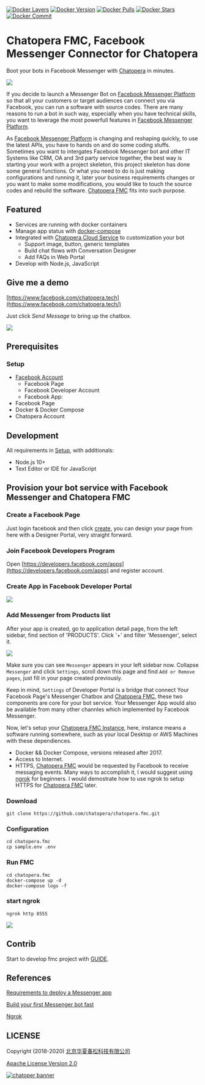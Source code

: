 [![Docker Layers](https://images.microbadger.com/badges/image/chatopera/fmc:develop.svg)](https://microbadger.com/images/chatopera/fmc:develop "Image layers") [![Docker Version](https://images.microbadger.com/badges/version/chatopera/fmc:develop.svg)](https://microbadger.com/images/chatopera/fmc:develop "Image version") [![Docker Pulls](https://img.shields.io/docker/pulls/chatopera/fmc.svg)](https://hub.docker.com/r/chatopera/fmc/) [![Docker Stars](https://img.shields.io/docker/stars/chatopera/fmc.svg)](https://hub.docker.com/r/chatopera/fmc/) [![Docker Commit](https://images.microbadger.com/badges/commit/chatopera/fmc:develop.svg)](https://microbadger.com/images/chatopera/fmc:develop "Image CommitID")

# Chatopera FMC, Facebook Messenger Connector for Chatopera

Boot your bots in Facebook Messenger with [Chatopera](https://bot.chatopera.com/) in minutes.

![](./extras/images/1.png)

If you decide to launch a Messenger Bot on [Facebook Messenger Platform](https://developers.facebook.com/docs/messenger-platform) so that all your customers or target audiences can connect you via Facebook, you can run a software with source codes. There are many reasons to run a bot in such way, especially when you have technical skills, you want to leverage the most powerfull features in [Facebook Messenger Platform](https://developers.facebook.com/docs/messenger-platform).

As [Facebook Messenger Platform](https://developers.facebook.com/docs/messenger-platform) is changing and reshaping quickly, to use the latest APIs, you have to hands on and do some coding stuffs. Sometimes you want to intergates Facebook Messenger bot and other IT Systems like CRM, OA and 3rd party service together, the best way is starting your work with a project skeleton, this project skeleton has done some general functions. Or what you need to do is just making configurations and running it, later your business requirements changes or you want to make some modifications, you would like to touch the source codes and rebuild the software. [Chatopera FMC](https://github.com/chatopera/chatopera.fmc) fits into such purpose.

## Featured

- Services are running with docker containers
- Manage app status with [docker-compose](https://docs.docker.com/compose/install/)
- Integrated with [Chatopera Cloud Service](https://bot.chatopera.com) to customization your bot
  - Support image, button, generic templates
  - Build chat flows with Conversation Designer
  - Add FAQs in Web Portal
- Develop with Node.js, JavaScript

## Give me a demo

[https://www.facebook.com/chatopera.tech](https://www.facebook.com/chatopera.tech/)

Just click _Send Message_ to bring up the chatbox.

![](./extras/images/Chatopera_ME_demo.gif)

## Prerequisites

### Setup

- [Facebook Account](https://developers.facebook.com/docs/messenger-platform/getting-started/sample-apps/original-coast-clothing)
  - Facebook Page
  - Facebook Developer Account
  - Facebook App:
- Facebook Page
- Docker & Docker Compose
- Chatopera Account

## Development

All requirements in [Setup](#Setup), with additionals:

- Node.js 10+
- Text Editor or IDE for JavaScript

## Provision your bot service with Facebook Messenger and Chatopera FMC

### Create a Facebook Page

Just login facebook and then click [create](https://www.facebook.com/pages/creation/?ref_type=comet_home), you can design your page from here with a Designer Portal, very straight forward.

### Join Facebook Developers Program

Open [https://developers.facebook.com/apps](https://developers.facebook.com/apps) and register account.

### Create App in Facebook Developer Portal

![](./extras/images/2.png)

### Add Messenger from Products list

After your app is created, go to application detail page, from the left sidebar, find section of 'PRODUCTS'. Click '+' and filter 'Messenger', select it.

![](./extras/images/3.png)

Make sure you can see `Messenger` appears in your left sidebar now. Collapse `Messenger` and click `Settings`, scroll down this page and find `Add or Remove pages`, just fill in your page created previously.

Keep in mind, `Settings` of Developer Portal is a bridge that connect Your Facebook Page's Messenger Chatbox and [Chatopera FMC](https://github.com/chatopera/chatopera.fmc), these two components are core for your bot service. Your Messenger App would also be available from many other channles which implemented by Facebook Messenger.

Now, let's setup your [Chatopera FMC Instance](https://github.com/chatopera/chatopera.fmc), here, instance means a software running somewhere, such as your local Desktop or AWS Machines with these dependiences.

- Docker && Docker Compose, versions released after 2017.
- Access to Internet.
- HTTPS, [Chatopera FMC](https://github.com/chatopera/chatopera.fmc) would be requested by Facebook to receive messaging events. Many ways to accomplish it, I would suggest using [ngrok](https://dashboard.ngrok.com/get-started/setup) for beginners. I would demostrate how to use ngrok to setup HTTPS for [Chatopera FMC](https://github.com/chatopera/chatopera.fmc) later.

### Download

```
git clone https://github.com/chatopera/chatopera.fmc.git
```

### Configuration

```
cd chatopera.fmc
cp sample.env .env
```

### Run FMC

```
cd chatopera.fmc
docker-compose up -d
docker-compose logs -f
```

### start ngrok

```
ngrok http 8555
```

![](./extras/images/4.png)

## Contrib

Start to develop fmc project with [GUIDE](./fmc).

## References

[Requirements to deploy a Messenger app](https://developers.facebook.com/docs/messenger-platform/getting-started/sample-apps/original-coast-clothing)

[Build your first Messenger bot fast
](https://developers.facebook.com/docs/messenger-platform)

[Ngrok](https://dashboard.ngrok.com/)

## LICENSE

Copyright (2018-2020) <a href="https://www.chatopera.com/" target="_blank">北京华夏春松科技有限公司</a>

[Apache License Version 2.0](./LICENSE)

[![chatoper banner][co-banner-image]][co-url]

[co-banner-image]: https://static-public.chatopera.com/assets/images/42383104-da925942-8168-11e8-8195-868d5fcec170.png
[co-url]: https://www.chatopera.com
